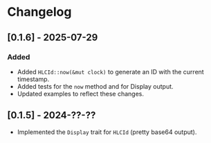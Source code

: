 # Changelog

## [0.1.6] - 2025-07-29
### Added
- Added `HLCId::now(&mut clock)` to generate an ID with the current timestamp.
- Added tests for the `now` method and for Display output.
- Updated examples to reflect these changes.

## [0.1.5] - 2024-??-??
- Implemented the `Display` trait for `HLCId` (pretty base64 output).
